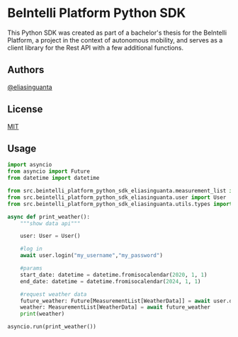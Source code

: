 
# BeIntelli Platform Python SDK

This Python SDK was created as part of a bachelor's thesis for the BeIntelli Platform, a project in the context of autonomous mobility, and serves as a client library for the Rest API with a few additional functions.



## Authors

[@eliasinguanta](https://gitlab.com/eliasinguanta)



## License

[MIT](https://opensource.org/license/mit)




## Usage

```python
import asyncio
from asyncio import Future
from datetime import datetime

from src.beintelli_platform_python_sdk_eliasinguanta.measurement_list import MeasurementList
from src.beintelli_platform_python_sdk_eliasinguanta.user import User
from src.beintelli_platform_python_sdk_eliasinguanta.utils.types import WeatherData

async def print_weather():
    """show data api"""

    user: User = User()

    #log in
    await user.login("my_username","my_password")

    #params
    start_date: datetime = datetime.fromisocalendar(2020, 1, 1)
    end_date: datetime = datetime.fromisocalendar(2024, 1, 1)

    #request weather data
    future_weather: Future[MeasurementList[WeatherData]] = await user.data.get_weather_data(start_date, end_date)
    weather: MeasurementList[WeatherData] = await future_weather
    print(weather)

asyncio.run(print_weather())

```
